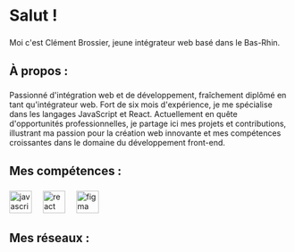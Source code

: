 <h1 align="left">Salut !</h1>

###

<p align="left">Moi c'est Clément Brossier, jeune intégrateur web basé dans le Bas-Rhin.</p>

###

<h2 align="left">À propos :</h2>

###

<p align="left">Passionné d'intégration web et de développement, fraîchement diplômé en tant qu'intégrateur web. Fort de six mois d'expérience, je me spécialise dans les langages JavaScript et React. Actuellement en quête d'opportunités professionnelles, je partage ici mes projets et contributions, illustrant ma passion pour la création web innovante et mes compétences croissantes dans le domaine du développement front-end.</p>

###

<h2 align="left">Mes compétences :</h2>

###

<div align="left">
  <img src="https://cdn.jsdelivr.net/gh/devicons/devicon/icons/javascript/javascript-original.svg" height="40" alt="javascript logo"  />
  <img width="12" />
  <img src="https://cdn.jsdelivr.net/gh/devicons/devicon/icons/react/react-original.svg" height="40" alt="react logo"  />
  <img width="12" />
  <img src="https://cdn.jsdelivr.net/gh/devicons/devicon/icons/figma/figma-original.svg" height="40" alt="figma logo"  />
</div>

###

<h2 align="left">Mes réseaux :</h2>

###


